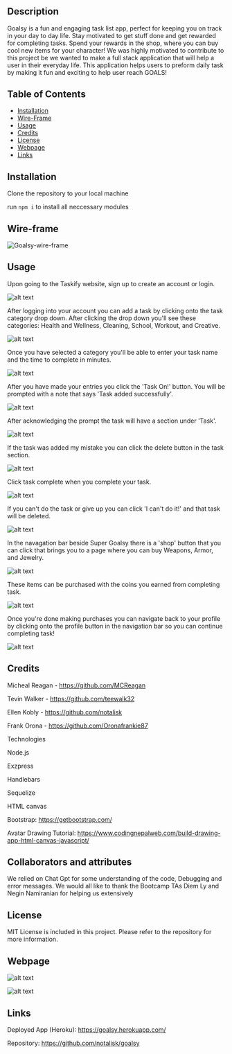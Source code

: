 # <Goalsy>

## Description

Goalsy is a  fun and engaging task list app, perfect for keeping you on track in your day to day life. Stay motivated to get stuff done and get rewarded for completing tasks. Spend your rewards in the shop, where you can buy cool new items for your character! We was highly motivated to contribute to this project be we wanted to make a full stack application that will help a user in their everyday life. This application helps users to preform daily task by making it fun and exciting to help user reach GOALS!

 
## Table of Contents

- [Installation](#installation)
- [Wire-Frame](#wire-frame)
- [Usage](#usage)
- [Credits](#credits)
- [License](#license)
- [Webpage](#webpage)
- [Links](#links)

 
## Installation

Clone the repository to your local machine
 
run ``npm i`` to install all neccessary modules
 

## Wire-frame 

![Goalsy-wire-frame](public/images/Goalsy-wireframe.png)

 
## Usage

Upon going to the Taskify website, sign up to create an account or login.

![alt text](public/images/signup-page.png)

 After logging into your account you can add a task by clicking onto the task category drop down. After clicking the drop down you'll see these categories: Health and Wellness, Cleaning, School, Workout, and Creative. 
 
 ![alt text](public/images/dropdown.png)

 Once you have selected a category you'll be able to enter your task name and the time to complete in minutes.
 
 ![alt text](public/images/name-and-time.png)
 
  After you have made your entries you click the 'Task On!' button. You will be prompted with a note that says 'Task added successfully'.
  
 ![alt text](public/images/taskb.png)
  
   After acknowledging the prompt the task will have a section under 'Task'.
   
 ![alt text](public/images/addedtask.png)
   
 If the task was added my mistake you can click the delete button in the task section.
    
 ![alt text](public/images/delete-b.png)
    
  Click task complete when you complete your task.

 ![alt text](public/images/complete.png)
     
  If you can't do the task or give up you can click 'I can't do it!' and that task will be deleted.
    
   ![alt text](public/images/i-can't.png)
    
   In the navagation bar beside Super Goalsy there is a 'shop' button that you can click that brings you to a page where you can buy Weapons, Armor, and Jewelry.
     
   ![alt text](public/images/shop.png)
     
   These items can be purchased with the coins you earned from completing task.
      
   ![alt text](public/images/shop-page.png)

   Once you're done making purchases you can navigate back to your profile by clicking onto the profile button in the navigation bar so you can continue completing task!

![alt text](public/images/proflie-b.png)

 
## Credits

Micheal Reagan - https://github.com/MCReagan

Tevin Walker - https://github.com/teewalk32

Ellen Kobly - https://github.com/notalisk

Frank Orona - https://github.com/Oronafrankie87

Technologies

Node.js
 
Exzpress
 
Handlebars
 
Sequelize
 
HTML canvas
 
Bootstrap: https://getbootstrap.com/
 
Avatar Drawing Tutorial: https://www.codingnepalweb.com/build-drawing-app-html-canvas-javascript/
 

## Collaborators and attributes

We relied on Chat Gpt for some understanding of the code, Debugging and error messages.  We would all like to thank the Bootcamp TAs Diem Ly and Negin Namiranian for helping us extensively 


## License

MIT License is included in this project. Please refer to the repository for more information.

 
## Webpage

![alt text](public/images/signup-page.png)

![alt text](public/images/goalsy.png)


## Links
 
Deployed App (Heroku): https://goalsy.herokuapp.com/
 
Repository: https://github.com/notalisk/goalsy
